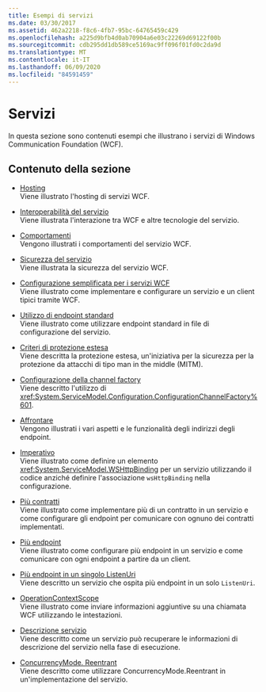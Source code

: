 ```yaml
---
title: Esempi di servizi
ms.date: 03/30/2017
ms.assetid: 462a2218-f8c6-4fb7-95bc-64765459c429
ms.openlocfilehash: a225d9bfb4d0ab70904a6e03c22269d69122f00b
ms.sourcegitcommit: cdb295dd1db589ce5169ac9ff096f01fd0c2da9d
ms.translationtype: MT
ms.contentlocale: it-IT
ms.lasthandoff: 06/09/2020
ms.locfileid: "84591459"
---
```

# <a name="services"></a>Servizi

In questa sezione sono contenuti esempi che illustrano i servizi di Windows Communication Foundation (WCF).

## <a name="in-this-section"></a>Contenuto della sezione

- [Hosting](../feature-details/hosting.md)\
Viene illustrato l'hosting di servizi WCF.

- [Interoperabilità del servizio](service-interoperability.md)\
Viene illustrata l'interazione tra WCF e altre tecnologie del servizio.

- [Comportamenti](behaviors.md)\
Vengono illustrati i comportamenti del servizio WCF.

- [Sicurezza del servizio](service-security.md)\
Viene illustrata la sicurezza del servizio WCF.

- [Configurazione semplificata per i servizi WCF](simplified-configuration-for-wcf-services.md)\
Viene illustrato come implementare e configurare un servizio e un client tipici tramite WCF.

- [Utilizzo di endpoint standard](usage-of-standard-endpoints.md)\
Viene illustrato come utilizzare endpoint standard in file di configurazione del servizio.

- [Criteri di protezione estesa](extended-protection-policy.md)\
Viene descritta la protezione estesa, un'iniziativa per la sicurezza per la protezione da attacchi di tipo man in the middle (MITM).

- [Configurazione della channel factory](configuration-channel-factory.md)\
Viene descritto l'utilizzo di <xref:System.ServiceModel.Configuration.ConfigurationChannelFactory%601>.

- [Affrontare](addressing.md)\
Vengono illustrati i vari aspetti e le funzionalità degli indirizzi degli endpoint.

- [Imperativo](imperative.md)\
Viene illustrato come definire un elemento <xref:System.ServiceModel.WSHttpBinding> per un servizio utilizzando il codice anziché definire l'associazione `wsHttpBinding` nella configurazione.

- [Più contratti](multiple-contracts.md)\
Viene illustrato come implementare più di un contratto in un servizio e come configurare gli endpoint per comunicare con ognuno dei contratti implementati.

- [Più endpoint](multiple-endpoints.md)\
Viene illustrato come configurare più endpoint in un servizio e come comunicare con ogni endpoint a partire da un client.

- [Più endpoint in un singolo ListenUri](multiple-endpoints-at-a-single-listenuri.md)\
Viene descritto un servizio che ospita più endpoint in un solo `ListenUri`.

- [OperationContextScope](operationcontextscope.md)\
Viene illustrato come inviare informazioni aggiuntive su una chiamata WCF utilizzando le intestazioni.

- [Descrizione servizio](service-description.md)\
Viene descritto come un servizio può recuperare le informazioni di descrizione del servizio nella fase di esecuzione.

- [ConcurrencyMode. Reentrant](concurrencymode-reentrant.md)\
Viene descritto come utilizzare ConcurrencyMode.Reentrant in un'implementazione del servizio.
